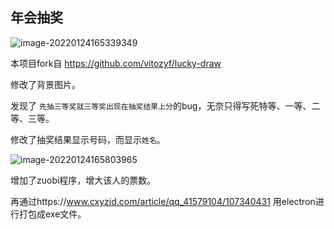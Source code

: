 ## 年会抽奖

![image-20220124165339349](https://gitee.com/tsuiwade/images/raw/master/image-20220124165339349.png)

本项目fork自 https://github.com/vitozyf/lucky-draw 


修改了背景图片。

发现了 `先抽三等奖就三等奖出现在抽奖结果上分`的bug，无奈只得写死特等、一等、二等、三等。

修改了抽奖结果显示号码，而显示`姓名`。

![image-20220124165803965](https://gitee.com/tsuiwade/images/raw/master/image-20220124165803965.png)

增加了zuobi程序，增大该人的票数。

再通过https://www.cxyzjd.com/article/qq_41579104/107340431 用electron进行打包成exe文件。

